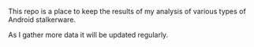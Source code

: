 This repo is a place to keep the results of my analysis of various types of Android stalkerware.

As I gather more data it will be updated regularly.
